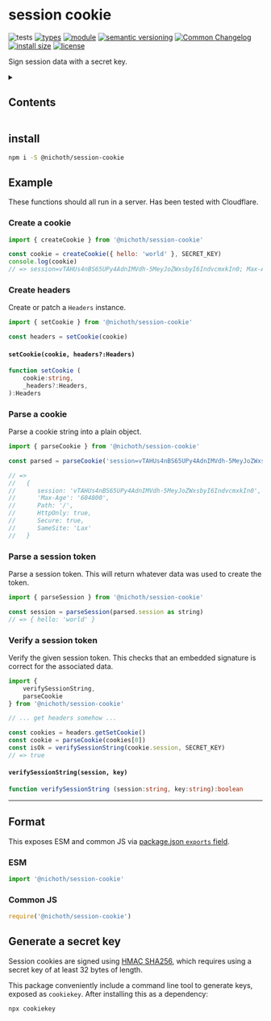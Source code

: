 # session cookie
![tests](https://github.com/nichoth/session-cookie/actions/workflows/nodejs.yml/badge.svg)
[![types](https://img.shields.io/npm/types/@nichoth/session-cookie?style=flat-square)](README.md)
[![module](https://img.shields.io/badge/module-ESM%2FCJS-blue?style=flat-square)](README.md)
[![semantic versioning](https://img.shields.io/badge/semver-2.0.0-blue?logo=semver&style=flat-square)](https://semver.org/)
[![Common Changelog](https://nichoth.github.io/badge/common-changelog.svg)](./CHANGELOG.md)
[![install size](https://packagephobia.com/badge?p=@nichoth/session-cookie)](https://packagephobia.com/result?p=@nichoth/session-cookie)
[![license](https://img.shields.io/badge/license-MIT-brightgreen.svg?style=flat-square)](LICENSE)

Sign session data with a secret key.

<details><summary><h2>Contents</h2></summary>
<!-- toc -->
</details>

## install

```sh
npm i -S @nichoth/session-cookie
```

## Example
These functions should all run in a server. Has been tested with Cloudflare.

### Create a cookie
```js
import { createCookie } from '@nichoth/session-cookie'

const cookie = createCookie({ hello: 'world' }, SECRET_KEY)
console.log(cookie)
// => session=vTAHUs4nBS65UPy4AdnIMVdh-5MeyJoZWxsbyI6IndvcmxkIn0; Max-Age=604800; Path=/; HttpOnly; Secure; SameSite=Lax
```

### Create headers
Create or patch a `Headers` instance.

```js
import { setCookie } from '@nichoth/session-cookie'

const headers = setCookie(cookie)
```

#### `setCookie(cookie, headers?:Headers)`

```ts
function setCookie (
    cookie:string,
    _headers?:Headers,
):Headers
```

### Parse a cookie
Parse a cookie string into a plain object.

```js
import { parseCookie } from '@nichoth/session-cookie'

const parsed = parseCookie('session=vTAHUs4nBS65UPy4AdnIMVdh-5MeyJoZWxsbyI6IndvcmxkIn0; Max-Age=604800; Path=/; HttpOnly; Secure; SameSite=Lax')

// =>
//   {
//      session: 'vTAHUs4nBS65UPy4AdnIMVdh-5MeyJoZWxsbyI6IndvcmxkIn0',
//      'Max-Age': '604800',
//      Path: '/',
//      HttpOnly: true,
//      Secure: true,
//      SameSite: 'Lax'
//   }
```

### Parse a session token
Parse a session token. This will return whatever data was used to create the token.

```js
import { parseSession } from '@nichoth/session-cookie'

const session = parseSession(parsed.session as string)
// => { hello: 'world' }
```

### Verify a session token
Verify the given session token. This checks that an embedded signature is correct for the associated data.

```js
import {
    verifySessionString,
    parseCookie
} from '@nichoth/session-cookie'

// ... get headers somehow ...

const cookies = headers.getSetCookie()
const cookie = parseCookie(cookies[0])
const isOk = verifySessionString(cookie.session, SECRET_KEY)
// => true
```

#### `verifySessionString(session, key)`

```ts
function verifySessionString (session:string, key:string):boolean
```

------------------------------------------------------------------------

## Format

This exposes ESM and common JS via [package.json `exports` field](https://nodejs.org/api/packages.html#exports).

### ESM
```js
import '@nichoth/session-cookie'
```

### Common JS
```js
require('@nichoth/session-cookie')
```

## Generate a secret key
Session cookies are signed using [HMAC SHA256](https://en.wikipedia.org/wiki/HMAC), which requires using a secret key of at least 32 bytes of length.

This package conveniently include a command line tool to generate keys, exposed as `cookiekey`. After installing this as a dependency:

```sh
npx cookiekey
```
